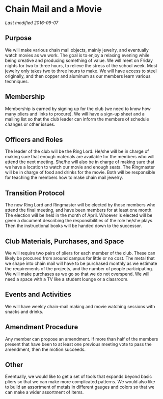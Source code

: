 # Chain Mail and a Movie
*Last modified 2016-09-07*
## Purpose
We will make various chain mail objects, mainly jewelry, and eventually watch movies as we work. The goal is to enjoy a relaxing evening while being creative and producing something of value. We will meet on Friday nights for two to three hours, to relieve the stress of the school week. Most jewelry only takes two to three hours to make. We will have access to steel originally, and then copper and aluminum as our members learn various techniques.
## Membership
Membership is earned by signing up for the club (we need to know how many pliers and links to procure). We will have a sign-up sheet and a mailing list so that the club leader can inform the members of schedule changes or other issues.
## Officers and Roles
The leader of the club will be the Ring Lord. He/she will be in charge of making sure that enough materials are available for the members who will attend the next meeting. She/he will also be in charge of making sure that we have a location to watch our movie and enough seats.  The Ringmaster will be in charge of food and drinks for the movie. Both will be responsible for teaching the members how to make chain mail jewelry.
## Transition Protocol
The new Ring Lord and Ringmaster will be elected by those members who attend the final meeting, and have been members for at least one month. The election will be held in the month of April. Whoever is elected will be given a document describing the responsibilities of the role he/she plays. Then the instructional books will be handed down to the successor.
## Club Materials, Purchases, and Space
We will require two pairs of pliers for each member of the club. These can likely be procured from around campus for little or no cost. The metal that we shape into chain mail will have to be purchased monthly as we estimate the requirements of the projects, and the number of people participating. We will make purchases as we go so that we do not overspend. We will need a space with a TV like a student lounge or a classroom.
## Events and Activities
We will have weekly chain-mail making and movie watching sessions with snacks and drinks.
## Amendment Procedure
Any member can propose an amendment. If more than half of the members present that have been to at least one previous meeting vote to pass the amendment, then the motion succeeds.
## Other
Eventually, we would like to get a set of tools that expands beyond basic pliers so that we can make more complicated patterns. We would also like to build an assortment of metals in different gauges and colors so that we can make a wider assortment of items.
